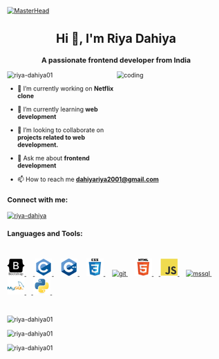 [![MasterHead](https://media0.giphy.com/headers/GitHub/w8ZJLtJbmuph.gif)](https://riya-dahiya01.io)
<h1 align="center">Hi 👋, I'm Riya Dahiya</h1>
<h3 align="center">A passionate frontend developer from India</h3>
<img align ="right" alt="coding" width="250" height ="225" src="https://cdna.artstation.com/p/assets/images/images/042/631/286/original/bryan-rodriguez-belchibia-1-rightspeed.gif?1635037562">

<p align="left"> <img src="https://komarev.com/ghpvc/?username=riya-dahiya01&label=Profile%20views&color=0e75b6&style=flat" alt="riya-dahiya01" /> </p>

- 🔭 I’m currently working on **Netflix clone**

- 🌱 I’m currently learning **web development**

- 👯 I’m looking to collaborate on **projects related to web development.**

- 💬 Ask me about **frontend development**

- 📫 How to reach me **dahiyariya2001@gmail.com**

<h3 align="left">Connect with me:</h3>
<p align="left">
<a href="https://linkedin.com/in/riya-dahiya" target="blank"><img align="center" src="https://raw.githubusercontent.com/rahuldkjain/github-profile-readme-generator/master/src/images/icons/Social/linked-in-alt.svg" alt="riya-dahiya" height="30" width="40" /></a>
</p>

<h3 align="left">Languages and Tools:</h3>
<br>
<p align="left"> <a href="https://getbootstrap.com" target="_blank" rel="noreferrer"> <img src="https://raw.githubusercontent.com/devicons/devicon/master/icons/bootstrap/bootstrap-plain-wordmark.svg" alt="bootstrap" width="40" height="40"/> </a> &nbsp; &nbsp;&nbsp;<a href="https://www.cprogramming.com/" target="_blank" rel="noreferrer"> <img src="https://raw.githubusercontent.com/devicons/devicon/master/icons/c/c-original.svg" alt="c" width="40" height="40"/> </a> &nbsp;&nbsp;&nbsp; <a href="https://www.w3schools.com/cpp/" target="_blank" rel="noreferrer"> <img src="https://raw.githubusercontent.com/devicons/devicon/master/icons/cplusplus/cplusplus-original.svg" alt="cplusplus" width="40" height="40"/> </a> &nbsp;&nbsp;&nbsp; <a href="https://www.w3schools.com/css/" target="_blank" rel="noreferrer"> <img src="https://raw.githubusercontent.com/devicons/devicon/master/icons/css3/css3-original-wordmark.svg" alt="css3" width="40" height="40"/> </a> &nbsp;&nbsp;&nbsp; <a href="https://git-scm.com/" target="_blank" rel="noreferrer"> <img src="https://www.vectorlogo.zone/logos/git-scm/git-scm-icon.svg" alt="git" width="40" height="40"/> </a> &nbsp;&nbsp;&nbsp; <a href="https://www.w3.org/html/" target="_blank" rel="noreferrer"> <img src="https://raw.githubusercontent.com/devicons/devicon/master/icons/html5/html5-original-wordmark.svg" alt="html5" width="40" height="40"/> </a> &nbsp;&nbsp;&nbsp;<a href="https://developer.mozilla.org/en-US/docs/Web/JavaScript" target="_blank" rel="noreferrer"> <img src="https://raw.githubusercontent.com/devicons/devicon/master/icons/javascript/javascript-original.svg" alt="javascript" width="40" height="40"/> </a>&nbsp;&nbsp;&nbsp; <a href="https://www.microsoft.com/en-us/sql-server" target="_blank" rel="noreferrer"> <img src="https://www.svgrepo.com/show/303229/microsoft-sql-server-logo.svg" alt="mssql" width="40" height="40"/> </a>&nbsp;&nbsp;&nbsp; <a href="https://www.mysql.com/" target="_blank" rel="noreferrer"> <img src="https://raw.githubusercontent.com/devicons/devicon/master/icons/mysql/mysql-original-wordmark.svg" alt="mysql" width="40" height="40"/> </a> &nbsp;&nbsp;&nbsp;<a href="https://www.python.org" target="_blank" rel="noreferrer"> <img src="https://raw.githubusercontent.com/devicons/devicon/master/icons/python/python-original.svg" alt="python" width="40" height="40"/> </a>&nbsp;&nbsp;&nbsp; </p>
<br>

<p><img align="center" src="https://github-readme-stats.vercel.app/api/top-langs?username=riya-dahiya01&show_icons=true&locale=en&layout=compact" alt="riya-dahiya01"  /></p>

<p><img align="center" src="https://github-readme-stats.vercel.app/api?username=riya-dahiya01&show_icons=true&locale=en" alt="riya-dahiya01" width = "480" /></p>

<p><img align="center" src="https://github-readme-streak-stats.herokuapp.com/?user=riya-dahiya01&" alt="riya-dahiya01" width = "480"/></p>
